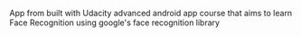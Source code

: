 App from built with Udacity advanced android app course that aims to learn Face Recognition using google's face recognition library
